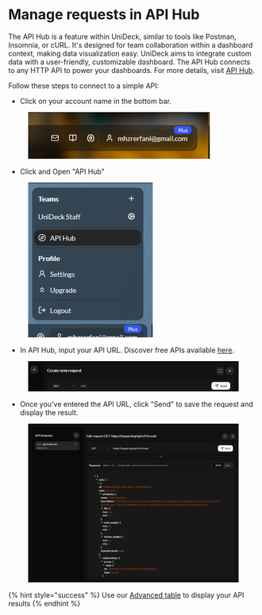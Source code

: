 # Manage requests in API Hub

The API Hub is a feature within UniDeck, similar to tools like Postman, Insomnia, or cURL. It's designed for team collaboration within a dashboard context, making data visualization easy. UniDeck aims to integrate custom data with a user-friendly, customizable dashboard. The API Hub connects to any HTTP API to power your dashboards. For more details, visit [API Hub](../reference-and-spec/core-features/api-hub/).

Follow these steps to connect to a simple API:

* Click on your account name in the bottom bar.&#x20;

<figure><img src="../.gitbook/assets/image (6) (1).png" alt=""><figcaption></figcaption></figure>

* Click and Open "API Hub"

<figure><img src="../.gitbook/assets/image (25).png" alt=""><figcaption></figcaption></figure>

* In API Hub, input your API URL. Discover free APIs available [here](https://free-apis.github.io).

<figure><img src="../.gitbook/assets/image (26).png" alt=""><figcaption></figcaption></figure>

* Once you've entered the API URL, click "Send" to save the request and display the result.

<figure><img src="../.gitbook/assets/Screen Shot 2025-04-16 at 21.28.32 (2).png" alt=""><figcaption></figcaption></figure>

{% hint style="success" %}
Use our [Advanced table](../reference-and-spec/widgets/advanced-table.md) to display your API results
{% endhint %}
